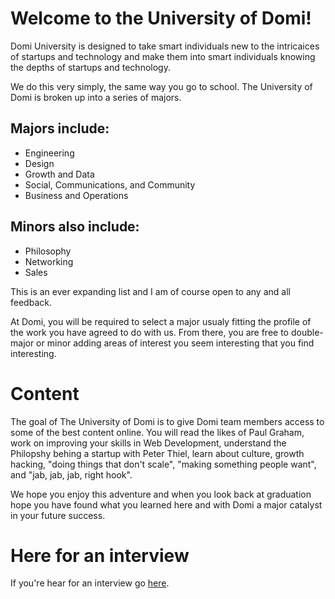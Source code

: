 Welcome to the University of Domi!
====================

Domi University is designed to take smart individuals new to the intricaices of startups and technology and make them into smart
individuals knowing the depths of startups and technology. 

We do this very simply, the same way you go to school. The University of Domi is broken up into a series of majors. 

Majors include:
---------------------

- Engineering
- Design
- Growth and Data
- Social, Communications, and Community
- Business and Operations

Minors also include:
---------------------

- Philosophy
- Networking
- Sales

This is an ever expanding list and I am of course open to any and all feedback. 

At Domi, you will be required to select a major usualy fitting the profile of the work you have agreed to do with us. From there, you are free to double-major or minor adding areas of interest you seem interesting that you find interesting.

Content
====================

The goal of The University of Domi is to give Domi team members access to some of the best content online. You will read the likes of Paul Graham, work on improving your skills in Web Development, understand the Philopshy behing a startup with Peter Thiel, learn about culture, growth hacking, "doing things that don't scale", "making something people want", and "jab, jab, jab, right hook". 

We hope you enjoy this adventure and when you look back at graduation hope you have found what you learned here and with Domi a major catalyst in your future success. 



Here for an interview
====================

If you're hear for an interview go [here](ttps://github.com/mikeadeleke/university_of_domi/blob/master/interview_prep_work.md).

